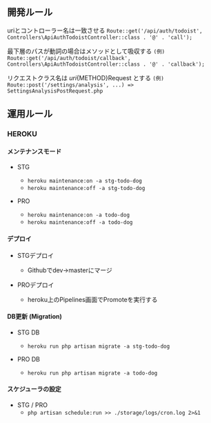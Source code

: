 ## 開発ルール
uriとコントローラー名は一致させる
`Route::get('/api/auth/todoist', Controllers\ApiAuthTodoistController::class . '@' . 'call');`

最下層のパスが動詞の場合はメソッドとして吸収する
`(例) Route::get('/api/auth/todoist/callback', Controllers\ApiAuthTodoistController::class . '@' . 'callback');`

リクエストクラス名は ${uri}${METHOD}Request とする
`(例) Route::post('/settings/analysis', ...) => SettingsAnalysisPostRequest.php`

## 運用ルール
### HEROKU
#### メンテナンスモード
- STG
  - `heroku maintenance:on -a stg-todo-dog`
  - `heroku maintenance:off -a stg-todo-dog`
    
- PRO
  - `heroku maintenance:on -a todo-dog`
  - `heroku maintenance:off -a todo-dog`
#### デプロイ
- STGデプロイ
  - Githubでdev→masterにマージ
    
- PROデプロイ
  - heroku上のPipelines画面でPromoteを実行する
    
#### DB更新 (Migration)
- STG DB
  - `heroku run php artisan migrate -a stg-todo-dog`

- PRO DB
  - `heroku run php artisan migrate -a todo-dog`

#### スケジューラの設定
- STG / PRO
  - `php artisan schedule:run >> ./storage/logs/cron.log 2>&1`

